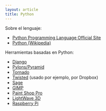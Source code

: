 ```yaml
---
layout: article
title: Python
---
```

Sobre el lenguaje:

-   [Python Programming Language Official Site](http://www.python.org/)
-   [Python (Wikipedia)](http://en.wikipedia.org/wiki/Python_(programming_language))

Herramientas basadas en Python:

-   [Django](https://www.djangoproject.com/)
-   [Pylons/Pyramid](http://www.pylonsproject.org/)
-   [Tornado](http://www.tornadoweb.org/)
-   [Twisted](http://twistedmatrix.com/trac/) (usado por ejemplo, por Dropbox)
-   [Sage](http://www.sagemath.org/)
-   [GIMP](http://www.gimp.org/)
-   [Paint Shop Pro](http://www.corel.com/corel/product/index.jsp?pid=prod4900067)
-   [LightWave 3D](https://www.lightwave3d.com/)
-   [Raspberry Pi](http://www.raspberrypi.org/)

